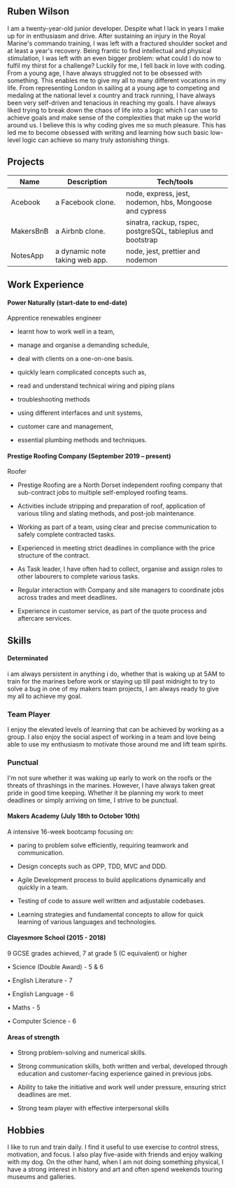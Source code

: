 ##  Ruben Wilson

I am a twenty-year-old junior developer. Despite what I lack in years I make up for in enthusiasm and drive. After sustaining an injury in the Royal Marine's commando training, I was left with a fractured shoulder socket and at least a year's recovery. Being frantic to find intellectual and physical stimulation, I was left with an even bigger problem: what could I do now to fulfil my thirst for a challenge? Luckily for me, I fell back in love with coding. From a young age, I have always struggled not to be obsessed with something. This enables me to give my all to many different vocations in my life. From representing London in sailing at a young age to competing and medaling at the national level x country and track running, I have always been very self-driven and tenacious in reaching my goals. I have always liked trying to break down the chaos of life into a logic which I can use to achieve goals and make sense of the complexities that make up the world around us. I believe this is why coding gives me so much pleasure. This has led me to become obsessed with writing and learning how such basic low-level logic can achieve so many truly astonishing things.

## Projects

| Name                         | Description       | Tech/tools        |
| ---------------------------- | ----------------- | ----------------- |
| Acebook                      | a Facebook clone. | node, express, jest, nodemon, hbs, Mongoose and cypress
| MakersBnB                    | a Airbnb clone.   | sinatra, rackup, rspec, postgreSQL, tableplus and bootstrap
| NotesApp                     |a dynamic note taking web app.| node, jest, prettier and nodemon


## Work Experience

#### Power Naturally (start-date to end-date)  

Apprentice renewables engineer

- learnt how to work well in a team, 

- manage and organise a demanding schedule,

- deal with clients on a one-on-one basis.

- quickly learn complicated concepts such as, 

- read and understand technical wiring and piping plans 

- troubleshooting methods

- using different interfaces and unit systems, 

- customer care and management,

- essential plumbing methods and techniques.

#### Prestige Roofing Company (September 2019 – present)

Roofer

-	Prestige Roofing are a North Dorset independent roofing company that sub-contract jobs to multiple self-employed roofing teams.

- Activities include stripping and preparation of roof, application of various tiling and slating methods, and post-job maintenance.

-	Working as part of a team, using clear and precise communication to safely complete contracted tasks.

-	Experienced in meeting strict deadlines in compliance with the price structure of the contract.

-	As Task leader, I have often had to collect, organise and assign roles to other labourers to complete various tasks. 

-	Regular interaction with Company and site managers to coordinate jobs across trades and meet deadlines. 

- Experience in customer service, as part of the quote process and aftercare services. 

## Skills

#### Determinated 

 i am always persistent in anything i do, whether that is waking up at 5AM to train for the marines before work or staying up till past midnight to try to solve a bug in one of my makers team projects, I am always ready to give my all to achieve my goal. 

### Team Player

I enjoy the elevated levels of learning that can be achieved by working as a group. I also enjoy the social aspect of working in a team and love being able to use my enthusiasm to motivate those around me and lift team spirits.

 

 ### Punctual 

 I'm not sure whether it was waking up early to work on the roofs or the threats of thrashings in the marines. However, I have always taken great pride in good time keeping. Whether it be planning my work to meet deadlines or simply arriving on time, I strive to be punctual.

 

#### Makers Academy (July 18th to October 10th)

A intensive 16-week bootcamp focusing on:

- paring to problem solve efficiently, requiring teamwork and communication.

- Design concepts such as OPP, TDD, MVC and DDD.

- Agile Development process to build applications dynamically and quickly in a team.

- Testing of code to assure well written and adjustable codebases.

- Learning strategies and fundamental concepts to allow for quick learning of various languages and technologies. 

#### Clayesmore School (2015 - 2018)

9 GCSE grades achieved, 7 at grade 5 (C equivalent) or higher

•	Science (Double Award) - 5 & 6

•	English Literature - 7

•	English Language - 6

•	Maths - 5

•	Computer Science - 6 

#### Areas of strength

- Strong problem-solving and numerical skills.

- Strong communication skills, both written and verbal, developed through education and customer-facing experience gained in previous jobs. 

- Ability to take the initiative and work well under pressure, ensuring strict deadlines are met.

- Strong team player with effective interpersonal skills

## Hobbies

I like to run and train daily. I find it useful to use exercise to control stress, motivation, and focus. I also play five-aside with friends and enjoy walking with my dog. On the other hand, when I am not doing something physical, I have a strong interest in history and art and often spend weekends touring museums and galleries. 



